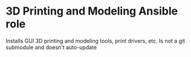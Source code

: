 # 3D Printing and Modeling Ansible role

Installs GUI 3D printing and modeling tools, print drivers, etc.
Is not a git submodule and doesn't auto-update
